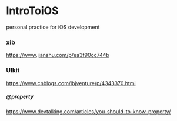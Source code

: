 # IntroToiOS
personal practice for iOS development<br>

### xib<br>
https://www.jianshu.com/p/ea3f90cc744b <br>

### UIkit
https://www.cnblogs.com/lbjventure/p/4343370.html

##### @property
https://www.devtalking.com/articles/you-should-to-know-property/




